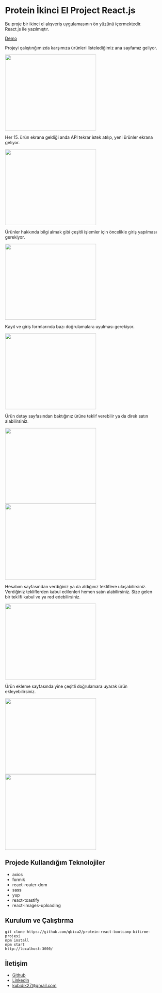 # Protein İkinci El Project React.js

Bu proje bir ikinci el alışveriş uygulamasının ön yüzünü içermektedir. React.js ile yazılmıştır.

[Demo](https://ikinci-el-project-qbica.vercel.app/)

Projeyi çalıştırığımızda karşımıza ürünleri listelediğimiz ana sayfamız geliyor.

<img src="https://media.giphy.com/media/MHMSdZ4dTuY00wwuCk/giphy.gif" width="300" height="250" />

Her 15. ürün ekrana geldiği anda API tekrar istek atılıp, yeni ürünler ekrana geliyor.

<img src="https://media.giphy.com/media/YuDU96NPyBbbaBWUiK/giphy.gif" width="300" height="250" />

Ürünler hakkında bilgi almak gibi çeşitli işlemler için öncelikle giriş yapılması gerekiyor. 

<img src="https://media.giphy.com/media/XIRoW6wfv2dBLI3pG1/giphy.gif" width="300" height="250" />

Kayıt ve giriş formlarında bazı doğrulamalara uyulması gerekiyor. 

<img src="https://media.giphy.com/media/1Mj1lSZHHRW1uzZKCI/giphy.gif" width="300" height="250" />

Ürün detay sayfasından baktığınız ürüne teklif verebilir ya da direk satın alabilirsiniz. 

<img src="https://media.giphy.com/media/g4GzDUKK6rj9WJel42/giphy.gif" width="300" height="250" />

<img src="https://media.giphy.com/media/7DlOicLM6InTZlYCye/giphy.gif" width="300" height="250" />

Hesabım sayfasından verdiğiniz ya da aldığınız tekliflere ulaşabilirsiniz. 
Verdiğiniz tekliflerden kabul edilenleri hemen satın alabilirsiniz. Size gelen bir teklifi kabul ve ya red edebilirsiniz.

<img src="https://media.giphy.com/media/dR9SHgJOQIzJnkNOVH/giphy.gif" width="300" height="250" />

Ürün ekleme sayfasında yine çeşitli doğrulamara uyarak ürün ekleyebilirsiniz. 

<img src="https://media.giphy.com/media/lK9wAnRZB1Rd012ZUw/giphy.gif" width="300" height="250" />

<br>

<img src="https://media.giphy.com/media/mikiLDnbtsaFp2mbNR/giphy.gif" width="300" height="250" />

## Projede Kullandığım Teknolojiler
 - axios
 - formik
 - react-router-dom
 - sass
 - yup
 - react-toastify
 - react-images-uploading

## Kurulum ve Çalıştırma
```
git clone https://github.com/qbica2/protein-react-bootcamp-bitirme-projesi
npm install
npm start
http://localhost:3000/	
```

## İletişim
 
 - [Github](https://github.com/qbica2)
 - [Linkedin](https://www.linkedin.com/in/kubilay-akdemir/)
 - [kubidik27@gmail.com](mailto:kubidik27@gmail.com)
